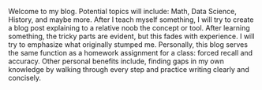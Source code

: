 Welcome to my blog. Potential topics will include: Math, Data Science, History, and maybe more. After I teach myself something, I will try to create a blog post explaining to a relative noob the concept or tool. After learning something, the tricky parts are evident, but this fades with experience. I will try to emphasize what originally stumped me. Personally, this blog serves the same function as a homework assignment for a class: forced recall and accuracy. Other personal benefits include, finding gaps in my own knowledge by walking through every step and practice writing clearly and concisely.

